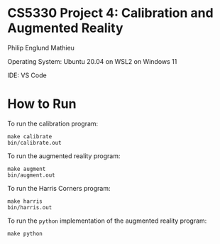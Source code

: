 # CS5330 Project 4: Calibration and Augmented Reality
Philip Englund Mathieu

Operating System: Ubuntu 20.04 on WSL2 on Windows 11

IDE: VS Code

# How to Run

To run the calibration program:
```
make calibrate
bin/calibrate.out
```

To run the augmented reality program:
```
make augment
bin/augment.out
```

To run the Harris Corners program:
```
make harris
bin/harris.out
```

To run the `python` implementation of the augmented reality program:
```
make python
```